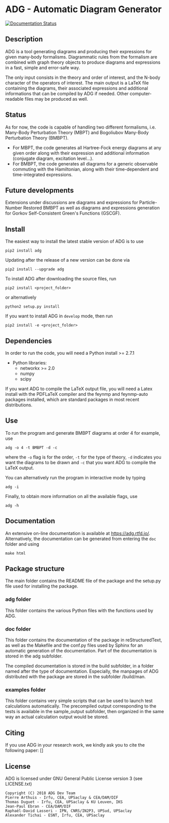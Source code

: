 # ADG - Automatic Diagram Generator

[![Documentation Status](https://readthedocs.org/projects/adg/badge/?version=master)](https://adg.readthedocs.io/en/master/?badge=master)

## Description
ADG is a tool generating diagrams and producing their expressions for given
many-body formalisms. Diagrammatic rules from the formalism are combined with
graph theory objects to produce diagrams and expressions in a fast, simple and
error-safe way.

The only input consists in the theory and order of interest, and the N-body
character of the operators of interest. The main output is a LaTeX file
containing the diagrams, their associated expressions and additional
informations that can be compiled by ADG if needed. Other computer-readable
files may be produced as well.

## Status
As for now, the code is capable of handling two different formalisms, i.e.
Many-Body Perturbation Theory (MBPT) and Bogoliubov Many-Body Perturbation
Theory (BMBPT).
  - For MBPT, the code generates all Hartree-Fock energy diagrams at any given
    order along with their expression and additional information
    (conjugate diagram, excitation level...).
  - For BMBPT, the code generates all diagrams for a generic observable
    commuting with the Hamiltonian, along with their time-dependent and
    time-integrated expressions.

## Future developments
Extensions under discussions are diagrams and expressions for Particle-Number
Restored BMBPT as well as diagrams and expressions generation for Gorkov
Self-Consistent Green's Functions (GSCGF).

## Install
The easiest way to install the latest stable version of ADG is to use
```
pip2 install adg
```
Updating after the release of a new version can be done via
```
pip2 install --upgrade adg
```

To install ADG after downloading the source files, run
```
pip2 install <project_folder>
```
or alternatively
```
python2 setup.py install
```
If you want to install ADG in ```develop``` mode, then run
```
pip2 install -e <project_folder>
```

## Dependencies
In order to run the code, you will need a Python install >= 2.7.1
  - Python libraries:
  	* networkx >= 2.0
    * numpy
    * scipy

If you want ADG to compile the LaTeX output file, you will need a Latex install
with the PDFLaTeX compiler and the feynmp and feynmp-auto packages installed,
which are standard packages in most recent distributions.


## Use
To run the program and generate BMBPT diagrams at order 4 for example, use
```
adg -o 4 -t BMBPT -d -c
```
where the ```-o``` flag is for the order, ```-t``` for the type of theory,
```-d``` indicates you want the diagrams to be drawn and ```-c``` that you want
ADG to compile the LaTeX output.

You can alternatively run the program in interactive mode by typing
```
adg -i
```

Finally, to obtain more information on all the available flags, use
```
adg -h
```

## Documentation

An extensive on-line documentation is available at https://adg.rtfd.io/.
Alternatively, the documentation can be generated from entering the ```doc```
folder and using
```
make html
```

## Package structure

The main folder contains the README file of the package and the setup.py file
used for installing the package.

### adg folder

This folder contains the various Python files with the functions used by ADG.

### doc folder

This folder contains the documentation of the package in reStructuredText,
as well as the Makefile and the conf.py files used by Sphinx for an automatic
generation of the documentation. Part of the documentation is stored in the adg
subfolder.

The compiled documentation is stored in the build subfolder, in a folder named
after the type of documentation. Especially, the manpages of ADG distributed
with the package are stored in the subfolder /build/man.

### examples folder

This folder contains very simple scripts that can be used to launch test
calculations automatically. The precompiled output corresponding to the tests is
available in the sample_output subfolder, then organized in the same way an
actual calculation output would be stored.

## Citing
If you use ADG in your research work, we kindly ask you to cite the following
paper: []

## License
ADG is licensed under GNU General Public License version 3 (see LICENSE.txt)
```
Copyright (C) 2018 ADG Dev Team
Pierre Arthuis - Irfu, CEA, UPSaclay & CEA/DAM/DIF
Thomas Duguet - Irfu, CEA, UPSaclay & KU Leuven, IKS
Jean-Paul Ebran - CEA/DAM/DIF
Raphaël-David Lasseri - IPN, CNRS/IN2P3, UPSud, UPSaclay
Alexander Tichai - ESNT, Irfu, CEA, UPSaclay
```
